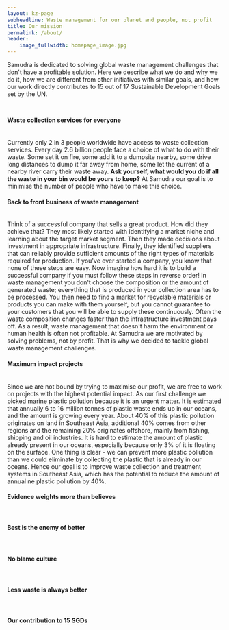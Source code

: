 ```yaml
---
layout: kz-page
subheadline: Waste management for our planet and people, not profit
title: Our mission
permalink: /about/
header:
    image_fullwidth: homepage_image.jpg
---
```


Samudra is dedicated to solving global waste management challenges that don't have a profitable solution. 
Here we describe what we do and why we do it, how we are different from other initiatives with similar goals, and how our work directly contributes to 15 out of 17 Sustainable Development Goals set by the UN. 
<hr style="height:10px; visibility:hidden;" />



<h4>Waste collection services for everyone</h4>
<br/>
Currently only 2 in 3 people worldwide have access to waste collection services. 
Every day 2.6 billion people face a choice of what to do with their waste. 
Some set it on fire, some add it to a dumpsite nearby, some drive long distances to dump it far away from home, some let the current of a nearby river carry their waste away. 
<b>Ask yourself, what would you do if all the waste in your bin would be yours to keep?</b> 
At Samudra our goal is to minimise the number of people who have to make this choice. 



<h4>Back to front business of waste management</h4>
<br/>
Think of a successful company that sells a great product. 
How did they achieve that? 
They most likely started with identifying a market niche and learning about the target market segment. 
Then they made decisions about investment in appropriate infrastructure. 
Finally, they identified suppliers that can reliably provide sufficient amounts of the right types of materials required for production. 
If you've ever started a company, you know that none of these steps are easy. 
Now imagine how hard it is to build a successful company if you must follow these steps in reverse order! 
In waste management you don't choose the composition or the amount of generated waste; everything that is produced in your collection area has to be processed. 
You then need to find a market for recyclable materials or products you can make with them yourself, but you cannot guarantee to your customers that you will be able to supply these continuously. 
Often the waste composition changes faster than the infrastructure investment pays off. 
As a result, waste management that doesn't harm the environment or human health is often not profitable. 
At Samudra we are motivated by solving problems, not by profit. 
That is why we decided to tackle global waste management challenges. 



<h4>Maximum impact projects</h4>
<br/>
Since we are not bound by trying to maximise our profit, we are free to work on projects with the highest potential impact. 
As our first challenge we picked marine plastic pollution because it is an urgent matter. 
It is <a href="https://science.sciencemag.org/content/347/6223/768">estimated</a> that annually 6 to 16 million tonnes of plastic waste ends up in our oceans, and the amount is growing every year. 
About 40% of this plastic pollution originates on land in Southeast Asia, additional 40% comes from other regions and the remaining 20% originates offshore, mainly from fishing, shipping and oil industries. 
It is hard to estimate the amount of plastic already present in our oceans, especially because only 3% of it is floating on the surface. 
One thing is clear - we can prevent more plastic pollution than we could eliminate by collecting the plastic that is already in our oceans. 
Hence our goal is to improve waste collection and treatment systems in Southeast Asia, which has the potential to reduce the amount of annual  ne plastic pollution by 40%. 



<h4>Evidence weights more than believes</h4>
<br/>
<!--
Our goal is to reduce pollution associated with waste and to achive 
There is nothing wrong with using plastic for a wide variety of applications, the problem is plastic waste that becomes pollution. 
Our goal is to 
Similarly, there is nothing wrong with making plastic from oil, the problem is the associated CO2 emissions that contribute to climate change. 
Our goals include 
Everything has an opportunity cost.
What sets us apart from other initiatives with similar goals
In depth research guides everything we do.
-->






<h4>Best is the enemy of better</h4>
<br/>
<!--
Our approach...
Not perfect, just better
-->




<h4>No blame culture</h4>
<br/>
<!--
It's not a zero-sum game...
-->

<h4>Less waste is always better</h4>
<br/>
<!--
We don't make t-shirts.
-->


<h4>Our contribution to 15 SGDs</h4>
<br/>















